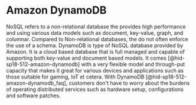 Amazon DynamoDB
===============

NoSQL refers to a non-relational database the provides high performance
and using various data models such as document, key-value, graph, and
columnar. Compared to Non-relational databases, the do not often enforce
the use of a schema. DynamoDB is type of NoSQL database provided by
Amazon. It is a cloud based database that is full managed and capable of
supporting both key-value and document based models. It
comes [@hid-sp18-512-amazon-dynamodb] with a very flexible model and
through-put capacity that makes it great for various devices and
applications such as those suitable for gaming, IoT et cetera. With
DynamoDB [@hid-sp18-512-amazon-dynamodb_faq], customers don't have to
worry about the burdens of operating distributed services such as
hardware setup, configurations and software patches.
